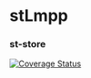 # stLmpp

### st-store

[![Coverage Status](https://coveralls.io/repos/github/stLmpp/st-store/badge.svg?branch=master)](https://coveralls.io/github/stLmpp/st-store?branch=master)
